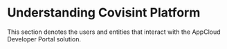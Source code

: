 # Understanding Covisint Platform
This section denotes the users and entities that interact with the AppCloud Developer Portal solution.
